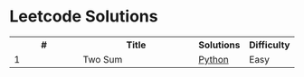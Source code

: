 <h1>Leetcode Solutions</h1>
<table>
  <tr>
    <th width="30%">#</th>
    <th width="50%">Title</th>
    <th width="10%">Solutions</th>
    <th width="10%">Difficulty</th>
  </tr>
  <tr>
    <td>1</td>
    <td>Two Sum</td>
    <td><a href="solutions/001_two_sum.py">Python</a></td>
    <td>Easy</td>
  </tr>
</table>
